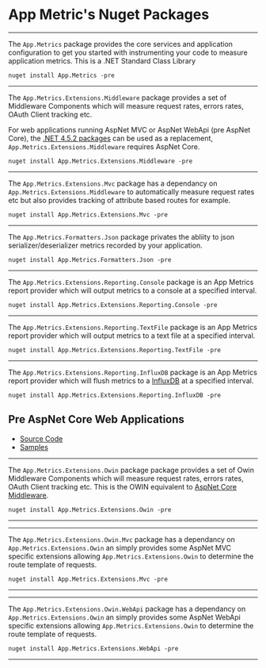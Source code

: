 # App Metric's Nuget Packages

----------

The `App.Metrics` package provides the core services and application configuration to get you started with instrumenting your code to measure application metrics. This is a .NET Standard Class Library

```console
nuget install App.Metrics -pre
   ```    

----------

The `App.Metrics.Extensions.Middleware` package provides a set of Middleware Components which will measure request rates, errors rates, OAuth Client tracking etc.

For web applications running AspNet MVC or AspNet WebApi (pre AspNet Core), the [.NET 4.5.2 packages](./nuget-packages.html#pre-aspnet-core-web-applications) can be used as a replacement, `App.Metrics.Extensions.Middleware` requires AspNet Core.
    
```console
nuget install App.Metrics.Extensions.Middleware -pre
   ```    

----------

The `App.Metrics.Extensions.Mvc` package has a dependancy on `App.Metrics.Extensions.Middleware` to automatically measure request rates etc but also provides tracking of attribute based routes for example. 
    
```console
nuget install App.Metrics.Extensions.Mvc -pre
   ```       

----------

The `App.Metrics.Formatters.Json` package privates the abliity to json serializer/deserializer metrics recorded by your application. 

```console
nuget install App.Metrics.Formatters.Json -pre
   ```      

----------

The `App.Metrics.Extensions.Reporting.Console` package is an App Metrics report provider which will output metrics to a console at a specified interval.

```console
nuget install App.Metrics.Extensions.Reporting.Console -pre
   ```          

----------

The `App.Metrics.Extensions.Reporting.TextFile` package is an App Metrics report provider which will output metrics to a text file at a specified interval.

```console
nuget install App.Metrics.Extensions.Reporting.TextFile -pre
   ```

----------

The `App.Metrics.Extensions.Reporting.InfluxDB` package is an App Metrics report provider which will flush metrics to a [InfluxDB](https://www.influxdata.com/time-series-platform/influxdb/) at a specified interval.

```console
nuget install App.Metrics.Extensions.Reporting.InfluxDB -pre
   ```   

## Pre AspNet Core Web Applications

- [Source Code](https://github.com/alhardy/AppMetrics.Owin)
- [Samples](https://github.com/alhardy/AppMetrics.Samples/blob/master/AppMetrics.Samples.NET452.sln)

----------

The `App.Metrics.Extensions.Owin` package package provides a set of Owin Middleware Components which will measure request rates, errors rates, OAuth Client tracking etc. This is the OWIN equivalent to [AspNet Core Middleware](https://www.nuget.org/packages/App.Metrics.Extensions.Middleware/).
    
```console
nuget install App.Metrics.Extensions.Owin -pre
   ```       

----------

----------

The `App.Metrics.Extensions.Owin.Mvc` package has a dependancy on `App.Metrics.Extensions.Owin` an simply provides some AspNet MVC specific extensions allowing `App.Metrics.Extensions.Owin` to determine the route template of requests.
    
```console
nuget install App.Metrics.Extensions.Mvc -pre
   ```       

----------

----------

The `App.Metrics.Extensions.Owin.WebApi` package has a dependancy on `App.Metrics.Extensions.Owin` an simply provides some AspNet WebApi specific extensions allowing `App.Metrics.Extensions.Owin` to determine the route template of requests.
    
```console
nuget install App.Metrics.Extensions.WebApi -pre
   ```       

----------